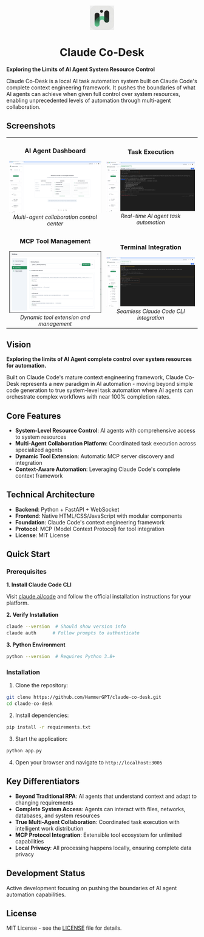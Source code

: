 <div align="center">
  <img src="static/assets/icons/system/app-icon-192.png" alt="Claude Co-Desk Logo" width="64" height="64">
  <h1>Claude Co-Desk</h1>
</div>

**Exploring the Limits of AI Agent System Resource Control**

Claude Co-Desk is a local AI task automation system built on Claude Code's complete context engineering framework. It pushes the boundaries of what AI agents can achieve when given full control over system resources, enabling unprecedented levels of automation through multi-agent collaboration.

## Screenshots

<div align="center">
  
<table>
<tr>
<td align="center">
<h3>AI Agent Dashboard</h3>
<img src="docs/screenshots/main-dashboard.png" alt="AI Agent Dashboard" width="400">
<br>
<em>Multi-agent collaboration control center</em>
</td>
<td align="center">
<h3>Task Execution</h3>
<img src="docs/screenshots/task-execution.png" alt="Task Execution" width="400">
<br>
<em>Real-time AI agent task automation</em>
</td>
</tr>
<tr>
<td align="center">
<h3>MCP Tool Management</h3>
<img src="docs/screenshots/mcp-tools.png" alt="MCP Tool Management" width="400">
<br>
<em>Dynamic tool extension and management</em>
</td>
<td align="center">
<h3>Terminal Integration</h3>
<img src="docs/screenshots/terminal-integration.png" alt="Terminal Integration" width="400">
<br>
<em>Seamless Claude Code CLI integration</em>
</td>
</tr>
</table>

</div>

## Vision

**Exploring the limits of AI Agent complete control over system resources for automation.**

Built on Claude Code's mature context engineering framework, Claude Co-Desk represents a new paradigm in AI automation - moving beyond simple code generation to true system-level task automation where AI agents can orchestrate complex workflows with near 100% completion rates.

## Core Features

- **System-Level Resource Control**: AI agents with comprehensive access to system resources
- **Multi-Agent Collaboration Platform**: Coordinated task execution across specialized agents
- **Dynamic Tool Extension**: Automatic MCP server discovery and integration
- **Context-Aware Automation**: Leveraging Claude Code's complete context framework

## Technical Architecture

- **Backend**: Python + FastAPI + WebSocket
- **Frontend**: Native HTML/CSS/JavaScript with modular components
- **Foundation**: Claude Code's context engineering framework
- **Protocol**: MCP (Model Context Protocol) for tool integration
- **License**: MIT License

## Quick Start

### Prerequisites

**1. Install Claude Code CLI**

Visit [claude.ai/code](https://claude.ai/code) and follow the official installation instructions for your platform.

**2. Verify Installation**
```bash
claude --version  # Should show version info
claude auth      # Follow prompts to authenticate
```

**3. Python Environment**
```bash
python --version  # Requires Python 3.8+
```

### Installation

1. Clone the repository:
```bash
git clone https://github.com/HammerGPT/claude-co-desk.git
cd claude-co-desk
```

2. Install dependencies:
```bash
pip install -r requirements.txt
```

3. Start the application:
```bash
python app.py
```

4. Open your browser and navigate to `http://localhost:3005`

## Key Differentiators

- **Beyond Traditional RPA**: AI agents that understand context and adapt to changing requirements
- **Complete System Access**: Agents can interact with files, networks, databases, and system resources
- **True Multi-Agent Collaboration**: Coordinated task execution with intelligent work distribution
- **MCP Protocol Integration**: Extensible tool ecosystem for unlimited capabilities
- **Local Privacy**: All processing happens locally, ensuring complete data privacy

## Development Status

Active development focusing on pushing the boundaries of AI agent automation capabilities.

## License

MIT License - see the [LICENSE](LICENSE) file for details.
